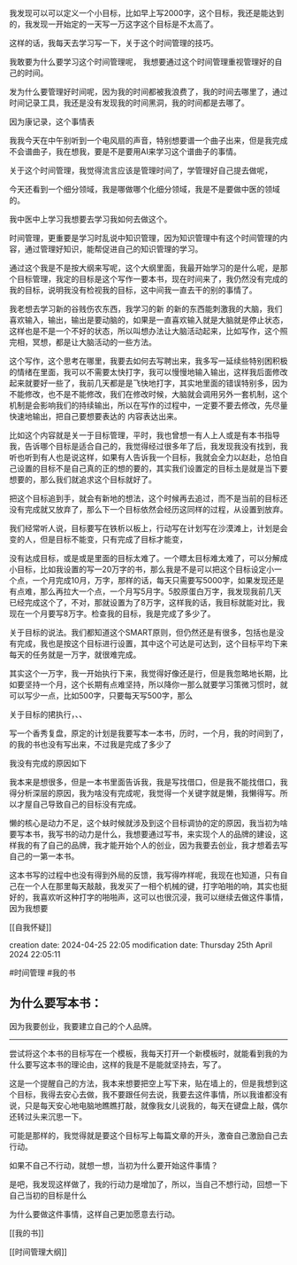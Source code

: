 
我发现可以可以定义一个小目标，比如早上写2000字，这个目标，我还是能达到的，我发现一开始定的一天写一万这字这个目标是不太高了。

这样的话，我每天去学习写一下，关于这个时间管理的技巧。

我敢要为什么要学习这个时间管理呢， 我想要通过这个时间管理重视管理好的自己的时间。

发为什么要管理好时间呢，因为我的时间都被我浪费了，我的时间去哪里了，通过时间记录工具，我还是没有发现我的时间黑洞，我的时间都是去哪了。

因为康记录，这个事情表

我我今天在中午别听到一个电风扇的声音，特别想要谱一个曲子出来，但是我完成不会谱曲子，我在想我，要是不是要用AI来学习这个谱曲子的事情。

关于这个时间管理，我觉得流言应该是管理时间了，学管理好自己提去做呢，

今天还看到一个细分领域，我是哪做哪个化细分领域，我是不是要做中医的领域的。

我中医中上学习我想要去学习我如何去做这个。

时间管理，更重要是学习时乱说中知识管理，因为知识管理中有这个时间管理的内容，通过管理好知识，能帮促进自己的知识管理的学习。

通过这个我是不是按大纲来写呢，这个大纲里面，我最开始学习的是什么呢，是那个目标管理，我定的目标是这个写作一要本书，现在时间来了，我仍然没有完成的我的目标，说明我没有检视我的目标，这中间我一直去干的别的事情了。

我老想去学习新的谷贱伤农东西，我学习的新 的新的东西能刺激我的大脑，我们喜欢输入，输出，输出是要动脑的，如果是一直喜欢输入就是大脑就是停止状态，这样也是不是一个不好的状态，所以叫想办法让大脑活动起来，比如写作，这个照完相，冥想，都是让大脑活动的一些方法。


这个写作，这个思考在哪里，我要去如何去写聘出来，我多写一延续些特别困积极的情绪在里面，我可以不需要太快打字，我可以慢慢地输入输出，这样我后面修改起来就要好一些了，我前几天都是是飞快地打字，其实地里面的错误特别多，因为不能修改，也不是不能修改，我们在修改时候，大脑就会调用另外一套机制，这个机制是会影响我们的持续输出，所以在写作的过程中，一定要不要去修改，先尽量快速地输出，把自己要想要表达的  内容表达出来。

比如这个内容就是关一于目标管理，平时，我也曾想一有人上人或是有本书指导我，告诉哪个目标是适合自己的，我觉得经过很多年了后，我发现我没有找到，我听也听到有人也是说这样，如果有人告诉我一个目标，我就会全力以赵赴，总怕自己设置的目标不是自己真的正的想的要的，其实我们设置定的目标圡是就是当下要想要的，那么我们就追求这个目标就好了。

把这个目标追到手，就会有新地的想法，这个时候再去追过，而不是当前的目标还没有完成就又放弃了，那么下一个目标依然会经历这同样的过程，从设置到放弃。

我们经常听人说，目标要写在铁析以板上，行动写在计划写在沙漠滩上，计划是会变的人，但是目标不能变，只有完成了目标才能变，

没有达成目标，或是或是里面的目标太难了。一个瞟太目标难太难了，可以分解成小目标，比如我设置的写一20万字的书，那么我是不是可以把这个目标设定小一个点，一个月完成10月，万字，那样的话，每天只需要写5000字，如果发现还是有点难，那么再拉大一个点，一个月写5月字。5胶原蛋白万字，我发现我前几天已经完成这个了，不对，那就设置为了8万字，这样我的话，我目标就能对比，我现在一个月要写8万字。检查我的目标，我是完成了多少了。


关于目标的说法。我们都知道这个SMART原则，但仍然还是有很多，包括也是没有完成，我也是按这个目标进行设置，其中这个可达是可达到，这个目标平均下来每天的任务就是一万字，就很难完成。

其实这个一万字，我一开始执行下来，我觉得好像还是行，但是我忽略地长期，比如要坚持一个月，这个长期有点难坚持，所以降你一那么就要学习策微习惯时，就可以写少一点，比如500字，只要每天写500字，那么

关于目标的捃执行，、、

写一个香秀复盘，原定的计划是我要写本一本书，历时，一个月，我的时间到了，的我的书也没有写出来，不过我是完成了多少了

我没有完成的原因如下

我本来是想很多，但是一本书里面告诉我，我是写找借口，但是我不能找借口，我得分析深层的原因，我为啥没有完成呢，我觉得一个关键字就是懒，我懒得写。所以才屋自己导致自己的目标没有完成。

懒的核心是动力不足，这个蚨时候就涉及到这个目标调协的定的原因，我当初为啥要写本书，我写书的动力是什么，我想要通过写书，来实现个人的品牌的建设，这样我的有了自己的品牌，我才能开始个人的创业，因为我要去创业，我才想着去写自己的一第一本书。

这本书写的过程中也没有得到外局的反馈，我写得咋样呢，我现在也知道，只有自己在一个人在那里每天敲敲，我发买了一相个机械的键，打字㕷啪的响，其实也挺好的，我喜欢听这种打字的啪啪声，这可以也很沉浸，我可以继续去做这件事情，因为我想要




[[自我怀疑]]


creation date: 2024-04-25 22:05 
modification date: Thursday 25th April 2024 22:05:11

#时间管理  #我的书 


## 为什么要写本书：

因为我要创业，我要建立自己的个人品牌。

---

尝试将这个本书的目标写在一个模板，我每天打开一个新模板时，就能看到我的为什么要写这本书的理论由，这样的我是不是能就坚持去，写了。

这是一个提醒自己的方法，我本来想要把空上写下来，贴在墙上的，但是我想到这个目标，我得去安心去做，我不要跟任何去说，我要去这件事情，所以我谁都没有说，只是每天安心地电脑地瞧瞧打敲，就像我女儿说我的，每天在键盘上敲，偶尔还转过头来沉思一下。

可能是那样的，我觉得就是要这个目标写上每篇文章的开头，激奋自己激励自己去行动。

如果不自己不行动，就想一想，当初为什么要开始这件事情？

是吧，我发现这样做了，我的行动力是增加了，所以，当自己不想行动，回想一下自己当初的目标是什么

为什么要做这件事情，这样自己更加愿意去行动。



[[我的书]]

[[时间管理大纲]]
